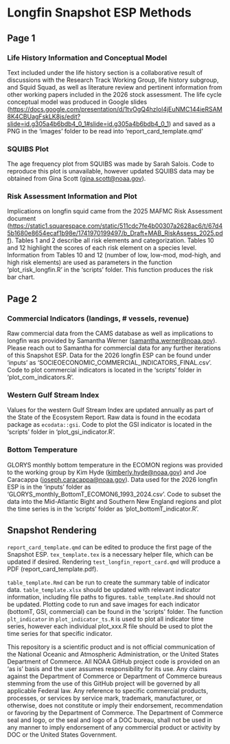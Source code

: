 # Longfin Snapshot ESP Methods

## Page 1

### Life History Information and Conceptual Model

Text included under the life history section is a collaborative result of discussions with the Research Track Working Group, life history subgroup, and Squid Squad, as well as literature review and pertinent information from other working papers included in the 2026 stock assessment.
The life cycle conceptual model was produced in Google slides (https://docs.google.com/presentation/d/1tvOgQ4hzIol4jEuNMC144ieRSAM8K4CBUagFskLK8js/edit?slide=id.g305a4b6bdb4_0_1#slide=id.g305a4b6bdb4_0_1) and saved as a PNG in the ‘images’ folder to be read into ‘report_card_template.qmd’

### SQUIBS Plot

The age frequency plot from SQUIBS was made by Sarah Salois. Code to reproduce this plot is unavailable, however updated SQUIBS data may be obtained from Gina Scott (gina.scott@noaa.gov).

### Risk Assessment Information and Plot

Implications on longfin squid came from the 2025 MAFMC Risk Assessment document (https://static1.squarespace.com/static/511cdc7fe4b00307a2628ac6/t/67d45b1680e8654ecaf1b98e/1741970199497/b_Draft+MAB_RiskAssess_2025.pdf). Tables 1 and 2 describe all risk elements and categorization. Tables 10 and 12 highlight the scores of each risk element on a species level.
Information from Tables 10 and 12 (number of low, low-mod, mod-high, and high risk elements) are used as parameters in the function ‘plot_risk_longfin.R’ in the ‘scripts’ folder. This function produces the risk bar chart.

## Page 2

### Commercial Indicators (landings, # vessels, revenue)

Raw commercial data from the CAMS database as well as implications to longfin was provided by Samantha Werner (samantha.werner@noaa.gov). Please reach out to Samantha for commercial data for any further iterations of this Snapshot ESP. Data for the 2026 longfin ESP can be found under ‘inputs’ as ‘SOCIEOECONOMIC_COMMERCIAL_INDICATORS_FINAL.csv’. Code to plot commercial indicators is located in the ‘scripts’ folder in ‘plot_com_indicators.R’.

### Western Gulf Stream Index

Values for the western Gulf Stream Index are updated annually as part of the State of the Ecosystem Report. Raw data is found in the ecodata package as `ecodata::gsi`. Code to plot the GSI indicator is located in the ‘scripts’ folder in ‘plot_gsi_indicator.R’.

### Bottom Temperature 

GLORYS monthly bottom temperature in the ECOMON regions was provided to the working group by Kim Hyde (kimberly.hyde@noaa.gov) and Joe Caracappa (joseph.caracappa@noaa.gov). Data used for the 2026 longfin ESP is in the ‘inputs’ folder as ‘GLORYS_monthly_BottomT_ECOMON6_1993_2024.csv’. Code to subset the data into the Mid-Atlantic Bight and Southern New England regions and plot the time series is in the ‘scripts’ folder as ‘plot_bottomT_indicator.R’. 

## Snapshot Rendering

`report_card_template.qmd` can be edited to produce the first page of the Snapshot ESP. `tex_template.tex` is a necessary helper file, which can be updated if desired. Rendering `test_longfin_report_card.qmd` will produce a PDF (report_card_template.pdf).

`table_template.Rmd` can be run to create the summary table of indicator data. `table_template.xlsx` should  be updated with relevant indicator information, including file paths to figures. `table_template.Rmd` should not be updated.
Plotting code to run and save images for each indicator (bottomT, GSI, commercial) can be found in the 'scripts' folder. The function `plt_indicator` in `plot_indicator_ts.R` is used to plot all indicator time series, however each individual plot_xxx.R file should be used to plot the time series for that specific indicator. 




This repository is a scientific product and is not official communication of the National Oceanic and Atmospheric Administration, or the United States Department of Commerce. All NOAA GitHub project code is provided on an ‘as is’ basis and the user assumes responsibility for its use. Any claims against the Department of Commerce or Department of Commerce bureaus stemming from the use of this GitHub project will be governed by all applicable Federal law. Any reference to specific commercial products, processes, or services by service mark, trademark, manufacturer, or otherwise, does not constitute or imply their endorsement, recommendation or favoring by the Department of Commerce. The Department of Commerce seal and logo, or the seal and logo of a DOC bureau, shall not be used in any manner to imply endorsement of any commercial product or activity by DOC or the United States Government.
